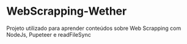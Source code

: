 # WebScrapping-Wether
Projeto utilizado para aprender conteúdos sobre Web Scrapping com NodeJs, Pupeteer e readFileSync
